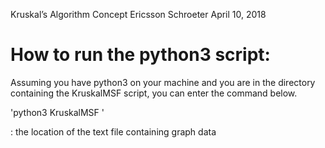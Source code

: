 Kruskal’s Algorithm Concept
Ericsson Schroeter
April 10, 2018

# How to run the python3 script:

Assuming you have python3 on your machine and you are in the directory containing
the KruskalMSF script, you can enter the command below.

'python3 KruskalMSF <graphX>'

<graphX>: the location of the text file containing graph data
